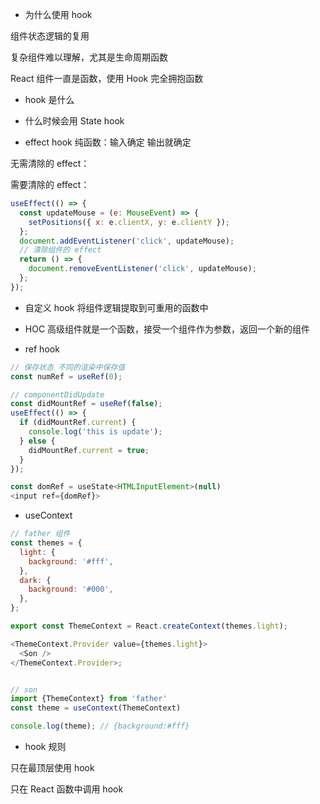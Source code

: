 - 为什么使用 hook

组件状态逻辑的复用

复杂组件难以理解，尤其是生命周期函数

React 组件一直是函数，使用 Hook 完全拥抱函数

- hook 是什么

- 什么时候会用 State hook

- effect hook
  纯函数：输入确定 输出就确定

无需清除的 effect：

需要清除的 effect：

```js
useEffect(() => {
  const updateMouse = (e: MouseEvent) => {
    setPositions({ x: e.clientX, y: e.clientY });
  };
  document.addEventListener('click', updateMouse);
  // 清除组件的 effect
  return () => {
    document.removeEventListener('click', updateMouse);
  };
});
```

- 自定义 hook
  将组件逻辑提取到可重用的函数中

- HOC
  高级组件就是一个函数，接受一个组件作为参数，返回一个新的组件

- ref hook

```js
// 保存状态 不同的渲染中保存值
const numRef = useRef(0);
```

```js
// componentDidUpdate
const didMountRef = useRef(false);
useEffect(() => {
  if (didMountRef.current) {
    console.log('this is update');
  } else {
    didMountRef.current = true;
  }
});
```

```js
const domRef = useState<HTMLInputElement>(null)
<input ref={domRef}>
```

- useContext

```js
// father 组件
const themes = {
  light: {
    background: '#fff',
  },
  dark: {
    background: '#000',
  },
};

export const ThemeContext = React.createContext(themes.light);

<ThemeContext.Provider value={themes.light}>
  <Son />
</ThemeContext.Provider>;


// son
import {ThemeContext} from 'father'
const theme = useContext(ThemeContext)

console.log(theme); // {background:#fff}
```

- hook 规则

只在最顶层使用 hook 

只在 React 函数中调用 hook



